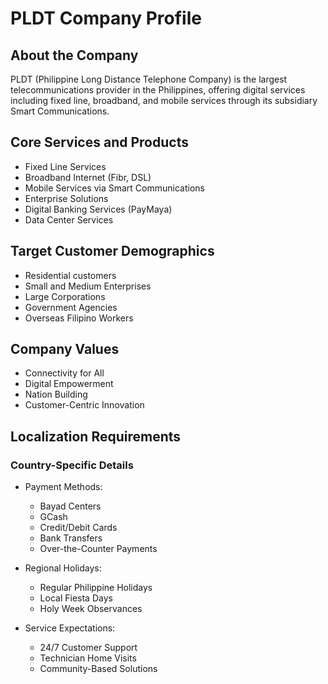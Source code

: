# PLDT Company Profile

## About the Company
PLDT (Philippine Long Distance Telephone Company) is the largest telecommunications provider in the Philippines, offering digital services including fixed line, broadband, and mobile services through its subsidiary Smart Communications.

## Core Services and Products
- Fixed Line Services
- Broadband Internet (Fibr, DSL)
- Mobile Services via Smart Communications
- Enterprise Solutions
- Digital Banking Services (PayMaya)
- Data Center Services

## Target Customer Demographics
- Residential customers
- Small and Medium Enterprises
- Large Corporations
- Government Agencies
- Overseas Filipino Workers

## Company Values
- Connectivity for All
- Digital Empowerment
- Nation Building
- Customer-Centric Innovation

## Localization Requirements
### Country-Specific Details
- Payment Methods:
  - Bayad Centers
  - GCash
  - Credit/Debit Cards
  - Bank Transfers
  - Over-the-Counter Payments

- Regional Holidays:
  - Regular Philippine Holidays
  - Local Fiesta Days
  - Holy Week Observances

- Service Expectations:
  - 24/7 Customer Support
  - Technician Home Visits
  - Community-Based Solutions
